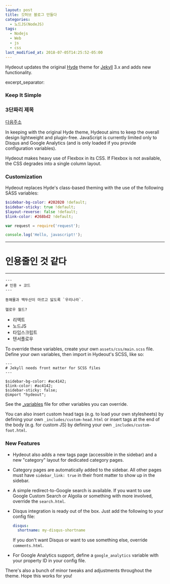 ```yaml
---
layout: post
title: 깃허브 블로그 만들다
categories:
  - 노드JS(NodeJS)
tags:
  - Nodejs
  - Web
  - js
  - css
last_modified_at: 2018-07-05T14:25:52-05:00
---
```


Hydeout updates the original [Hyde](https://github.com/poole/hyde)
theme for [Jekyll](http://jekyllrb.com) 3.x and adds new functionality.

excerpt_separator:  <!--more-->

### Keep It Simple
### 3단짜리 제목

[다음주소](http://daum.net)

In keeping with the original Hyde theme, Hydeout aims to keep the overall
design lightweight and plugin-free. JavaScript is currently limited only
to Disqus and Google Analytics (and is only loaded if you provide configuration
variables).

Hydeout makes heavy use of Flexbox in its CSS. If Flexbox is not available,
the CSS degrades into a single column layout.

### Customization

Hydeout replaces Hyde's class-based theming with the use
of the following SASS variables:

```scss
$sidebar-bg-color: #202020 !default;
$sidebar-sticky: true !default;
$layout-reverse: false !default;
$link-color: #268bd2 !default;
```

```js
var request = require('request');

console.log('Hello, javascript!');
```

---
# 인용줄인 것 같다
---
```
---
# 인용 + 코드
---

동해물과 백두산이 마르고 닳도록 `우리나라`.

```

`헬로우 월드?`

* 리액트 
* 노드JS
* 타입스크립트
* 텐서플로우

To override these variables, create your own `assets/css/main.scss` file.
Define your own variables, then import in Hydeout's SCSS, like so:

```
---
# Jekyll needs front matter for SCSS files
---

$sidebar-bg-color: #ac4142;
$link-color: #ac4142;
$sidebar-sticky: false;
@import "hydeout";
```

See the [_variables](_sass/hydeout/_variables.scss) file for other variables
you can override.

You can also insert custom head tags (e.g. to load your own stylesheets) by
defining your own `_includes/custom-head.html` or insert tags at the end
of the body (e.g. for custom JS) by defining your own
`_includes/custom-foot.html`.

### New Features

* Hydeout also adds a new tags page (accessible in the sidebar) and a new
  "category" layout for dedicated category pages.

* Category pages are automatically added to the sidebar. All other pages
  must have `sidebar_link: true` in their front matter to show up in
  the sidebar.

* A simple redirect-to-Google search is available. If you want to use
  Google Custom Search or Algolia or something with more involved,
  override the `search.html`.

* Disqus integration is ready out of the box. Just add the following to
  your config file:

  ```yaml
  disqus:
    shortname: my-disqus-shortname
  ```

  If you don't want Disqus or want to use something else, override
  `comments.html`.

* For Google Analytics support, define a `google_analytics` variable with
  your property ID in your config file.

There's also a bunch of minor tweaks and adjustments throughout the
theme. Hope this works for you!

